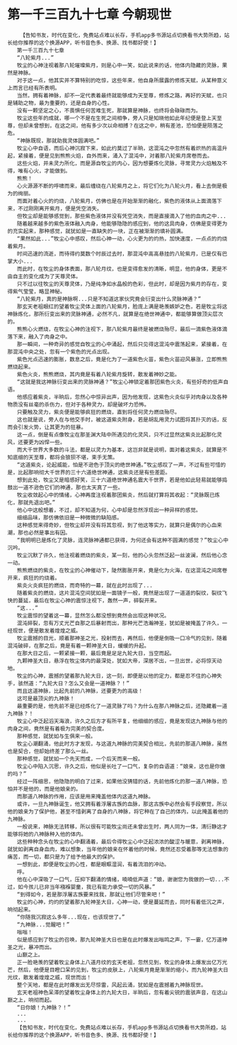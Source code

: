 # 第一千三百九十七章 今朝现世
        【告知书友，时代在变化，免费站点难以长存，手机app多书源站点切换看书大势所趋，站长给你推荐的这个换源APP，听书音色多、换源、找书都好使！】
       第一千三百九十七章
       “八轮紫月...”
       牧尘的心神注视着那八轮璀璨紫月，则是心中一笑，如此说来的话，他体内隐藏的灵脉，果然是神脉。
       对于这一点，他其实并不算特别的吃惊，这些年来，他自身所展露的修炼天赋，从某种意义上而言已经有所表明。
       当然，拥有着神脉，却不一定代表着最终就能够成为天至尊，修炼之路，再好的天赋，也只是辅助之物，最为重要的，还是自身的心性。
       没有一颗坚定之心，不畏惧任何苦难生死，那就算是神脉，也终将会碌碌而为。
       牧尘这些年的成就，哪一个不是在生死之间相争，旁人只是知晓他如此年纪便是登上天至尊，但却未曾想到，在这之间，他有多少次以命相搏？在这之中，稍有差池，恐怕便是陨落之危。
       “神脉既现，那就助我灵体圆满吧。”
       牧尘心中自语，而后心神沉寂下来，如此约莫过了半晌，这混沌之中忽然有着炽热的高温升起，紧接着，便是见到熊熊火焰，自外而来，涌入了混沌中，对着那八轮紫月席卷而去。
       这些火焰，并未灵力所化，而是源自牧尘的内心，因为想要炼化灵脉，寻常灵力火焰触及不得，唯有心火，才能做到。
       熊熊！
       心火源源不断的呼啸而来，最后缠绕在八轮紫月之上，将它们化为八轮火月，看上去倒是极为的绚丽。
       而面对着心火的灼烧，八轮紫月，仿佛也是在开始渐渐的融化，紫色的液体从上面滴落下来，不过刚刚离开紫月，便是凭空消失。
       但牧尘却是能够感觉到，那些紫色液体并没有凭空消失，而是直接滴入了他的血肉之中...
       随着越来越多的紫色液体融入肉身，他能够隐隐的感应到，他的这具肉身，仿佛是变得更为的充实起来，那种感觉，就犹如是一直缺失的一块，正在被渐渐的填补圆满。
       “果然如此...”牧尘心中感叹，然后心神一动，心火更为的灼热，加快速度，一点点的灼烧着紫月。
       时间迅速的流逝，而待得约莫数个时辰过去时，那混沌中高高悬挂的八轮紫月，已是仅有巴掌大小...
       而此时，在牧尘的身体表面，那八轮月纹，也是变得愈发的清晰，明显，他的身体，更是不由自主的变化成为了天尊灵体。
       只不过以往牧尘的天尊灵体，乃是纯净如水晶般的色彩，但此时，却是因为紫月的存在，变得紫气莹莹，略显神秘。
       “八轮紫月，真的是神脉啊...只是不知道这家伙究竟会衍变出什么灵脉神通？”
       那玄天老祖眼红的望着牧尘灵体上面的八轮紫月，脸庞上满是艳羡嫉妒之色，若是牧尘将这神脉炼化，那所衍变出来的灵脉神通，必然不凡，就算是在绝世神通中，都能够算做顶尖层次的。
       熊熊心火燃烧，在牧尘心神的注视下，那八轮紫月最终是被燃烧殆尽，最后一滴紫色液体滴落下来，融入了肉身之中。
       那一瞬间，一种奇异的感觉自牧尘的心中涌起，然后只见得这混沌中震荡起来，紧接着，在那混沌中央之处，忽有一个紫色的光点出现。
       紫色光点迅速的膨胀，数息之后，竟是化为了一道紫色火苗，紫色火苗迎风暴涨，立即熊熊燃烧起来。
       紫色火炎，熊熊燃烧，其内竟是有着八轮紫月旋转，散发着神妙之能。
       “这就是我这神脉衍变出来的灵脉神通？”牧尘心神锁定着那团紫色火炎，有些好奇的低声自语。
       他感应着紫炎，半晌后，忽然心中惊异出声，因为他发现，这紫色火炎似乎对肉身以及各种物质没有丝毫的杀伤力，但对于各种灵力，却是破坏力恐怖。
       只要触及灵力，紫炎便是能够疯狂的燃烧，直到将任何灵力燃烧殆尽。
       这也就是说，旁人在与他交手时，被这道紫炎附身，若是胡乱用灵力试图将其扑灭的话，反而会引发火势，让其更为的狂暴。
       这一点，倒是有点像牧尘在那圣渊大陆中所遇见的化灵风，只不过显然这紫炎比起那化灵风，还要更为凶悍一些。
       而大千世界大多数的斗法，都是以灵力为基本，这岂非就是说明，面对着这紫炎，就算是不知底细的天至尊，都将会狼狈不堪，束手无策。
       “这道紫炎，论起威能，怕是不逊色于顶尖的绝世神通。”牧尘感叹了一声，不过有些可惜的是，比起那响彻大千世界的三十六道绝世神通，这紫炎还是有些差距。
       想到此处，牧尘又是暗感好笑，三十六道绝世神通名震大千世界，若是他如此轻易就能够捣鼓出一道不逊色它们的神通，那也太天真了一些。
       牧尘收敛起心中的情绪，心神再度注视着那团紫炎，然后就打算将其收起：“灵脉既已炼化，那就先退出吧。”
       他心中这般想着，不过，却不知道为何，心中却是忽然浮现出一种异样的感觉。
       细细品味，那仿佛依旧是一种微微的缺陷感。
       这种感觉来得奇妙，但牧尘却并没有将其忽视，到了他这等实力，就算只是偶尔的心血来潮，那也必然是事出有因。
       “我明明已是炼化了灵脉，连灵脉神通都已获得，为何还会有这种不圆满的感觉？”牧尘心中沉吟。
       牧尘沉默了许久，他注视着燃烧的紫炎，某一刻，他的心头忽然泛起一丝波澜，然后他心念一动。
       熊熊燃烧的紫炎，在牧尘的心神催动下，陡然膨胀开来，竟是化为火海，在这混沌之间席卷开来，疯狂的灼烧着。
       紫炎火炎疯狂的燃烧，而奇特的一幕，就在此时出现了...
       随着紫炎的燃烧，这片混沌空间犹如是一面镜子一般，竟然是出现了一道道的裂纹，裂纹飞快的蔓延，最后在牧尘心神的震惊注视下，轰然一声，碎裂开来。
       “这...”
       牧尘震惊的望着这一幕，显然怎么都没想到竟然会出现这种状况。
       混沌碎裂，忽有万丈光芒自那之后暴射而出，那种光芒浩瀚神圣，犹如是被掩盖了许久，一经现世，便是散发着煌煌之威。
       牧尘震撼的目光，顺着那神圣之光，投射而去，再然后，他便是倒吸一口冷气的见到，随着混沌破碎，在那之后，竟是有着一颗神圣大日，缓缓的升起。
       在那大日之后，一颗紧接一颗，最后竟是足足九轮大日，当空而起。
       九颗神圣大日，悬浮在牧尘体内的最深处，犹如大帝，深居不出，一旦出世，必将惊天动地。
       牧尘的心神，震撼的望着那九轮大日，这一刻，即便是以他的定力，都是忍不住的心神失手，骇然道：“九轮大日？怎么又会是一道神脉？！”
       而且这道神脉，比起先前的八神脉，还要更为的高级！
       这可是最顶尖的九神脉！
       最重要的是，他先前不是已经炼化了一道灵脉了吗？为什么在那八神脉之后，还隐藏着一道九神脉？！
       牧尘心中泛起滔天海浪，许久之后方才有所平复，他细细的感应，竟是发现这九神脉与他的肉身之间，竟然是有着极为完美的契合度。
       那种感觉，就犹如与生俱来一般。
       牧尘心潮翻涌，他此时方才发现，与这道九神脉的完美契合相比，先前的那道八神脉，虽然也是契合，但却始终差了那么一丝。
       那种感觉，就犹如一个先天而成，一个后天而来一般。
       牧尘心中陷入沉思，许久之后，他似是长吐了一口气，复杂的自语道：“娘亲，这也是你做的吗？”
       经过一阵细思，他隐隐的明白了过来，如果他没猜错的话，先前他炼化的那一道八神脉，恐怕并不是他的，而是他娘亲的。
       而那道八神脉的作用，应该是用来掩盖他体内这道九神脉。
       或许，一旦九神脉诞生，他又拥有着浮屠古族的血脉，那这古族中必然会有手段察觉，所以他的娘亲为了保护他，甚至不惜剥离了自身的八神脉，将它种在了自己的体内，以此掩盖着他的九神脉。
       一般说来，神脉无法转移，所以很有可能牧尘尚还未曾出生时，两人同为一体，清衍静这才能够将她的八神脉种入他的体内。
       这些种种念头在牧尘的心中翻涌着，最后令得牧尘心中泛起浓浓的酸涩与暖意，剥离神脉，就犹如剥离自身血肉，难以想象，当年他的娘亲在怀着他的时候，竟然还忍受着那等无法想象的痛苦，而一切，都只是为了给予他最大的保护。
       一想到此，即便是牧尘的心性，都是眼眶湿润，有着流泪的冲动。
       呼。
       他在心中深吸了一口气，压抑下翻涌的情绪，喃喃低声道：“娘，谢谢您为我做的一切...不过，如今孩儿已非当年襁褓婴童，我已有能力承受一切的风暴。”
       “到得如今，若是那浮屠古族要来找我，那就让他们尽管来吧！”
       牧尘的心神，灼灼的望着那九轮神圣大日，心神一动，便是蔓延而去，同时有着低沉之声，响彻起来。
       “你随我沉寂这么多年...现在，也该现世了。”
       “九神脉...觉醒吧！”
       嗡嗡！
       似是感应到了牧尘的召唤，那九轮神圣大日也是在此时爆发出嗡鸣之声，下一霎，亿万道神圣之光，暴冲而出。
       山巅之上。
       正一脸艳羡的望着牧尘身体上八道月纹的玄天老祖，忽然见到，牧尘的身体上爆发出亿万光芒，然后，他便是目瞪口呆的见到，牧尘的皮肤上，八轮紫月竟是渐渐的缩小，而九轮神圣大日光纹，散发着煌煌之威，现世而出！
       整个天地，都是在此时爆发出无尽惊雷，风起云涌，犹如是在震撼着九神脉现世。
       玄天老祖神色呆滞的望着牧尘身体上的九轮大日，半晌后，忽有着尖锐的震骇声音，在这山巅之上，响彻而起。
       “日你娘！九神脉？！”
       ...
       ...
       【告知书友，时代在变化，免费站点难以长存，手机app多书源站点切换看书大势所趋，站长给你推荐的这个换源APP，听书音色多、换源、找书都好使！】